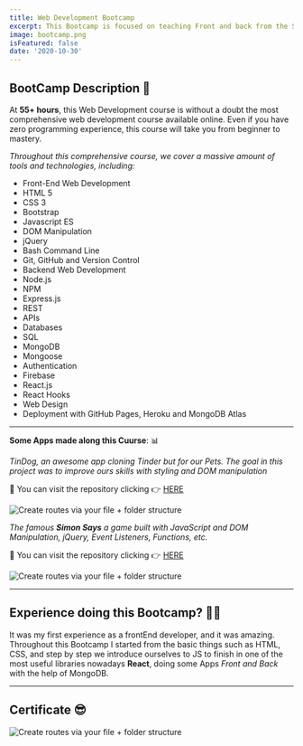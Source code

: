 ```yaml
---
title: Web Development Bootcamp
excerpt: This Bootcamp is focused on teaching Front and back from the Scratch, about Frontend, you see HTML, CSS, JavaScript, React, Bootstrap, etc. And back Mongo db, firestore, Express.js, and so on 📕.
image: bootcamp.png
isFeatured: false
date: '2020-10-30'
---
```


## BootCamp Description 📣

At **55+ hours**, this Web Development course is without a doubt the most comprehensive web development course available online. Even if you have zero programming experience, this course will take you from beginner to mastery.

_Throughout this comprehensive course, we cover a massive amount of tools and technologies, including:_

- Front-End Web Development
- HTML 5
- CSS 3
- Bootstrap
- Javascript ES
- DOM Manipulation
- jQuery
- Bash Command Line
- Git, GitHub and Version Control
- Backend Web Development
- Node.js
- NPM
- Express.js
- REST
- APIs
- Databases
- SQL
- MongoDB
- Mongoose
- Authentication
- Firebase
- React.js
- React Hooks
- Web Design
- Deployment with GitHub Pages, Heroku and MongoDB Atlas

---

**Some Apps made along this Cuurse**: 📊

_TinDog, an awesome app cloning Tinder but for our Pets. The goal in this project was to improve ours skills with styling and DOM manipulation_

🎇 You can visit the repository clicking 👉 [HERE](https://github.com/lolo-vignolo/front-end-dog-web.git)

![Create routes via your file + folder structure](tindog.gif)

_The famous **Simon Says** a game built with JavaScript and DOM Manipulation, jQuery, Event Listeners, Functions, etc._

🎇 You can visit the repository clicking 👉 [HERE](https://github.com/lolo-vignolo/simon-game---bootstrap-.git)

![Create routes via your file + folder structure](simonSays.png)

---

## Experience doing this Bootcamp? 👨‍💻

It was my first experience as a frontEnd developer, and it was amazing. Throughout this Bootcamp I started from the basic things such as HTML, CSS, and step by step we introduce ourselves to JS to finish in one of the most useful libraries nowadays **React**, doing some Apps _Front and Back_ with the help of MongoDB.

---

## Certificate 😎

![Create routes via your file + folder structure](certificate.png)
